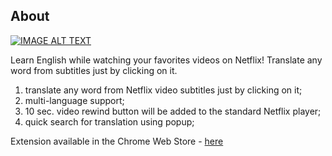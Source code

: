 ## About

[![IMAGE ALT TEXT](https://img.youtube.com/vi/NJ0B0qlatm4/0.jpg)](http://www.youtube.com/watch?v=NJ0B0qlatm4 "Netflix Translate")

Learn English while watching your favorites videos on Netflix! Translate any word from subtitles just by clicking on it.
1) translate any word from Netflix video subtitles just by clicking on it;
2) multi-language support; 
3) 10 sec. video rewind button will be added to the standard Netflix player;
4) quick search for translation using popup;

Extension available in the Chrome Web Store - [here](
https://chrome.google.com/webstore/detail/netflix-translate/cppopffhjdgeijpkpaoebneockpeehdo?hl=en)